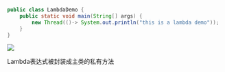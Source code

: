 ```java
public class LambdaDemo {
    public static void main(String[] args) {
        new Thread(()-> System.out.println("this is a lambda demo"));
    }
}
```



![](https://youpaiyun.zongqilive.cn/image/20210307192123.png)



Lambda表达式被封装成主类的私有方法